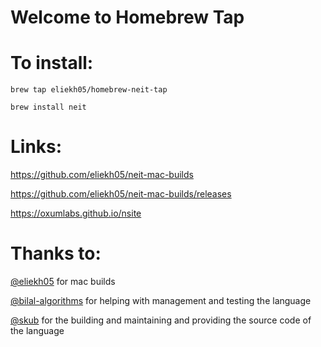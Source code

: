 # Welcome to Homebrew Tap

# To install:
```
brew tap eliekh05/homebrew-neit-tap

brew install neit
```
# Links: 

https://github.com/eliekh05/neit-mac-builds

https://github.com/eliekh05/neit-mac-builds/releases

https://oxumlabs.github.io/nsite

# Thanks to:

[@eliekh05](https://github.com/eliekh05) for mac builds

[@bilal-algorithms](https://github.com/bilal-algorithms) for helping with management and testing the language

[@skub](https://github.com/skubed0007) for the building and maintaining and providing the source code of the language
